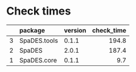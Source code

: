 # Check times

|   |package      |version | check_time|
|:--|:------------|:-------|----------:|
|3  |SpaDES.tools |0.1.1   |      194.8|
|2  |SpaDES       |2.0.1   |      187.4|
|1  |SpaDES.core  |0.1.1   |        9.7|


